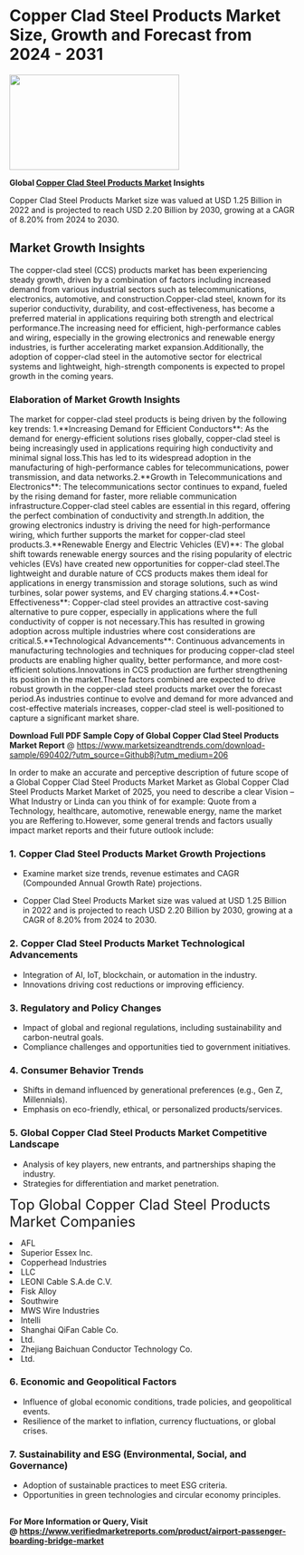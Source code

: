 <H1>Copper Clad Steel Products Market Size, Growth and Forecast from 2024 - 2031</H1><img class="aligncenter size-medium wp-image-584254" src="https://thirdeyenews.in/wp-content/uploads/2024/09/Global-Market-Research-300x168.jpeg" alt="" width="300" height="168" /><p><strong>Global&nbsp;<a href="https://www.marketsizeandtrends.com/download-sample/690402/?utm_source=Github8j?utm_medium=206">Copper Clad Steel Products Market</a> Insights</strong></p><p>Copper Clad Steel Products Market size was valued at USD 1.25 Billion in 2022 and is projected to reach USD 2.20 Billion by 2030, growing at a CAGR of 8.20% from 2024 to 2030.</p><p><h2>Market Growth Insights</h2> The copper-clad steel (CCS) products market has been experiencing steady growth, driven by a combination of factors including increased demand from various industrial sectors such as telecommunications, electronics, automotive, and construction.Copper-clad steel, known for its superior conductivity, durability, and cost-effectiveness, has become a preferred material in applications requiring both strength and electrical performance.The increasing need for efficient, high-performance cables and wiring, especially in the growing electronics and renewable energy industries, is further accelerating market expansion.Additionally, the adoption of copper-clad steel in the automotive sector for electrical systems and lightweight, high-strength components is expected to propel growth in the coming years. <h3>Elaboration of Market Growth Insights</h3> The market for copper-clad steel products is being driven by the following key trends: 1.**Increasing Demand for Efficient Conductors**: As the demand for energy-efficient solutions rises globally, copper-clad steel is being increasingly used in applications requiring high conductivity and minimal signal loss.This has led to its widespread adoption in the manufacturing of high-performance cables for telecommunications, power transmission, and data networks.2.**Growth in Telecommunications and Electronics**: The telecommunications sector continues to expand, fueled by the rising demand for faster, more reliable communication infrastructure.Copper-clad steel cables are essential in this regard, offering the perfect combination of conductivity and strength.In addition, the growing electronics industry is driving the need for high-performance wiring, which further supports the market for copper-clad steel products.3.**Renewable Energy and Electric Vehicles (EV)**: The global shift towards renewable energy sources and the rising popularity of electric vehicles (EVs) have created new opportunities for copper-clad steel.The lightweight and durable nature of CCS products makes them ideal for applications in energy transmission and storage solutions, such as wind turbines, solar power systems, and EV charging stations.4.**Cost-Effectiveness**: Copper-clad steel provides an attractive cost-saving alternative to pure copper, especially in applications where the full conductivity of copper is not necessary.This has resulted in growing adoption across multiple industries where cost considerations are critical.5.**Technological Advancements**: Continuous advancements in manufacturing technologies and techniques for producing copper-clad steel products are enabling higher quality, better performance, and more cost-efficient solutions.Innovations in CCS production are further strengthening its position in the market.These factors combined are expected to drive robust growth in the copper-clad steel products market over the forecast period.As industries continue to evolve and demand for more advanced and cost-effective materials increases, copper-clad steel is well-positioned to capture a significant market share.</p><p><span class=""><strong>Download Full PDF Sample Copy of Global Copper Clad Steel Products Market Report</strong> @ <a href="https://www.marketsizeandtrends.com/download-sample/690402/?utm_source=Github8j?utm_medium=206" target="_blank">https://www.marketsizeandtrends.com/download-sample/690402/?utm_source=Github8j?utm_medium=206</a></span></p><p>In order to make an accurate and perceptive description of future scope of a Global&nbsp;Copper Clad Steel Products Market Market as Global&nbsp;Copper Clad Steel Products Market Market of 2025, you need to describe a clear Vision &ndash; What Industry or Linda can you think of for example: Quote from a Technology, healthcare, automotive, renewable energy, name the market you are Reffering to.However, some general trends and factors usually impact market reports and their future outlook include:</p><h3>1.&nbsp;<strong>Copper Clad Steel Products Market Growth Projections</strong></h3><ul><li>Examine market size trends, revenue estimates and CAGR (Compounded Annual Growth Rate) projections.</li><li><p>Copper Clad Steel Products Market size was valued at USD 1.25 Billion in 2022 and is projected to reach USD 2.20 Billion by 2030, growing at a CAGR of 8.20% from 2024 to 2030.</p></li></ul><h3>2.&nbsp;<strong>Copper Clad Steel Products Market Technological Advancements</strong></h3><ul><li>Integration of AI, IoT, blockchain, or automation in the industry.</li><li>Innovations driving cost reductions or improving efficiency.</li></ul><h3>3.&nbsp;<strong>Regulatory and Policy Changes</strong></h3><ul><li>Impact of global and regional regulations, including sustainability and carbon-neutral goals.</li><li>Compliance challenges and opportunities tied to government initiatives.</li></ul><h3>4.&nbsp;<strong>Consumer Behavior Trends</strong></h3><ul><li>Shifts in demand influenced by generational preferences (e.g., Gen Z, Millennials).</li><li>Emphasis on eco-friendly, ethical, or personalized products/services.</li></ul><h3>5.&nbsp;<strong>Global Copper Clad Steel Products Market Competitive Landscape</strong></h3><ul><li>Analysis of key players, new entrants, and partnerships shaping the industry.</li><li>Strategies for differentiation and market penetration.</li></ul><p data-pm-slice="1 1 []"><span style="color: inherit; font-family: inherit; font-size: 25px;">Top Global Copper Clad Steel Products Market Companies</span></p><div class="" data-test-id=""><p><li>AFL</li><li> Superior Essex Inc.</li><li> Copperhead Industries</li><li> LLC</li><li> LEONI Cable S.A.de C.V.</li><li> Fisk Alloy</li><li> Southwire</li><li> MWS Wire Industries</li><li> Intelli</li><li> Shanghai QiFan Cable Co.</li><li> Ltd.</li><li> Zhejiang Baichuan Conductor Technology Co.</li><li> Ltd.</li></p></div><h3>6.&nbsp;<strong>Economic and Geopolitical Factors</strong></h3><ul><li>Influence of global economic conditions, trade policies, and geopolitical events.</li><li>Resilience of the market to inflation, currency fluctuations, or global crises.</li></ul><h3>7.&nbsp;<strong>Sustainability and ESG (Environmental, Social, and Governance)</strong></h3><ul><li>Adoption of sustainable practices to meet ESG criteria.</li><li>Opportunities in green technologies and circular economy principles.</li></ul><h2><strong style="font-size: 14px;">For More Information or Query, Visit @&nbsp;</strong><a style="background-color: #ffffff; font-size: 14px;" href="https://www.marketsizeandtrends.com/report/copper-clad-steel-products-market/" target="_blank">https://www.verifiedmarketreports.com/product/airport-passenger-boarding-bridge-market</a></h2>